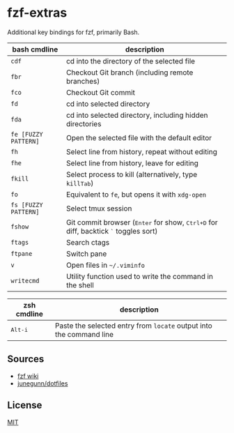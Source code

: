 fzf-extras
==========

Additional key bindings for fzf, primarily Bash.

bash cmdline         | description
---                  | ---
`cdf`                | cd into the directory of the selected file
`fbr`                | Checkout Git branch (including remote branches)
`fco`                | Checkout Git commit
`fd`                 | cd into selected directory
`fda`                | cd into selected directory, including hidden directories
`fe [FUZZY PATTERN]` | Open the selected file with the default editor
`fh`                 | Select line from history, repeat without editing
`fhe`                | Select line from history, leave for editing
`fkill`              | Select process to kill (alternatively, type `kill`<kbd>Tab</kbd>)
`fo`                 | Equivalent to `fe`, but opens it with `xdg-open`
`fs [FUZZY PATTERN]` | Select tmux session
`fshow`              | Git commit browser (<kbd>Enter</kbd> for show, <kbd>Ctrl+D</kbd> for diff, backtick <kbd>`</kbd> toggles sort)
`ftags`              | Search ctags
`ftpane`             | Switch pane
`v`                  | Open files in `~/.viminfo`
`writecmd`           | Utility function used to write the command in the shell


zsh cmdline      | description
---              | ---
<kbd>Alt-i</kbd> | Paste the selected entry from `locate` output into the command line


Sources
-------

- [fzf wiki](https://github.com/junegunn/fzf/wiki)
- [junegunn/dotfiles](https://github.com/junegunn/dotfiles)


License
-------

[MIT](LICENSE)
